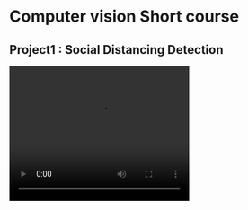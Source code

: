 # Computer vision Short course
## Project1 : Social Distancing Detection
<video width="320" height="240" controls>
  <source src="dataset/social-distancing-detection-vid.mkv" type="video/mp4">
</video>
